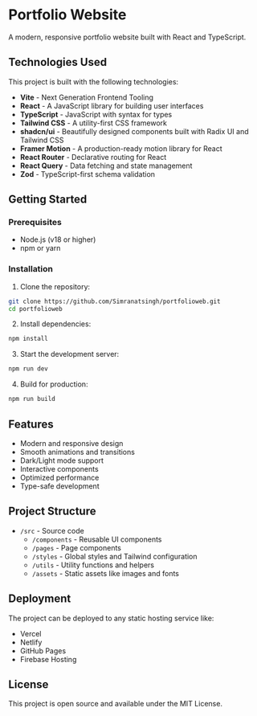# Portfolio Website

A modern, responsive portfolio website built with React and TypeScript.

## Technologies Used

This project is built with the following technologies:

- **Vite** - Next Generation Frontend Tooling
- **React** - A JavaScript library for building user interfaces
- **TypeScript** - JavaScript with syntax for types
- **Tailwind CSS** - A utility-first CSS framework
- **shadcn/ui** - Beautifully designed components built with Radix UI and Tailwind CSS
- **Framer Motion** - A production-ready motion library for React
- **React Router** - Declarative routing for React
- **React Query** - Data fetching and state management
- **Zod** - TypeScript-first schema validation

## Getting Started

### Prerequisites

- Node.js (v18 or higher)
- npm or yarn

### Installation

1. Clone the repository:
```bash
git clone https://github.com/Simranatsingh/portfolioweb.git
cd portfolioweb
```

2. Install dependencies:
```bash
npm install
```

3. Start the development server:
```bash
npm run dev
```

4. Build for production:
```bash
npm run build
```

## Features

- Modern and responsive design
- Smooth animations and transitions
- Dark/Light mode support
- Interactive components
- Optimized performance
- Type-safe development

## Project Structure

- `/src` - Source code
  - `/components` - Reusable UI components
  - `/pages` - Page components
  - `/styles` - Global styles and Tailwind configuration
  - `/utils` - Utility functions and helpers
  - `/assets` - Static assets like images and fonts

## Deployment

The project can be deployed to any static hosting service like:
- Vercel
- Netlify
- GitHub Pages
- Firebase Hosting

## License

This project is open source and available under the MIT License.
